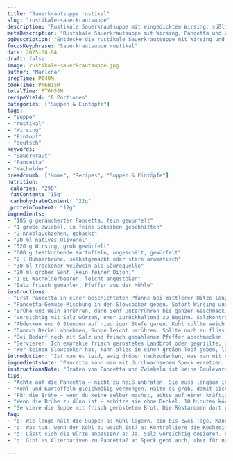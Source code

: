 ```yaml
---
title: "Sauerkrautsuppe rustikal"
slug: "rustikale-sauerkrautsuppe"
description: "Rustikale Sauerkrautsuppe mit eingedicktem Wirsing, süßlicher Kurzbratwurst und dezenten Wacholdernoten. Statt klassischem Speck verwende ich geräucherten Pancetta für leicht nussige Tiefe. Kartoffeln bleiben ungeschält, für erdigen Biss. Weißwein ersetzt den Essig; milder, aber trotzdem frisch genug. Die Suppe gart langsam genug, um Kohl und Kartoffeln weich zu machen, ohne matschig zu werden. Aromatik entsteht durch scharf angebratenes Gemüse, Knoblauch, und etwas Senf. Salz und Pfeffer fein dosiert, dabei das Säure-Süße-Spiel nicht aus den Augen verlieren. Ein einfaches Gericht, das du mit Brot oder gegrillter Wurst servieren kannst, je nach Lust. Kleine Abwandlung: Petersilie frisch statt Selleriegrün gibt anderes Aroma. Brotrinde kann man knusprig rösten, passt gut zum Eintopf."
metaDescription: "Rustikale Sauerkrautsuppe mit Wirsing, Pancetta und Wacholder. Ein herzhaftes Gericht, ideal für kalte Tage."
ogDescription: "Entdecke die rustikale Sauerkrautsuppe mit Wirsing und Pancetta. Perfekt für gemütliche Abende, einfach und herzhaft."
focusKeyphrase: "Sauerkrautsuppe rustikal"
date: 2025-08-04
draft: false
image: rustikale-sauerkrautsuppe.jpg
author: "Marlena"
prepTime: PT40M
cookTime: PT6H15M
totalTime: PT6H55M
recipeYield: "8 Portionen"
categories: ["Suppen & Eintöpfe"]
tags:
- "Suppe"
- "rustikal"
- "Wirsing"
- "Eintopf"
- "deutsch"
keywords:
- "Sauerkraut"
- "Pancetta"
- "Wacholder"
breadcrumb: ["Home", "Recipes", "Suppen & Eintöpfe"]
nutrition: 
 calories: "290"
 fatContent: "15g"
 carbohydrateContent: "22g"
 proteinContent: "12g"
ingredients:
- "185 g geräucherter Pancetta, fein gewürfelt"
- "1 große Zwiebel, in feine Scheiben geschnitten"
- "2 Knoblauchzehen, gehackt"
- "20 ml natives Olivenöl"
- "520 g Wirsing, grob gewürfelt"
- "600 g festkochende Kartoffeln, ungeschält, gewürfelt"
- "2 l Hühnerbrühe, selbstgemacht oder stark aromatisch"
- "30 ml trockener Weißwein als Säurequelle"
- "20 ml grober Senf (kein feiner Dijon)"
- "1 EL Wacholderbeeren, leicht angestoßen"
- "Salz frisch gemahlen, Pfeffer aus der Mühle"
instructions:
- "Erst Pancetta in einer beschichteten Pfanne bei mittlerer Hitze langsam anbraten. Nicht zu heiß, sonst bitter. Pancetta soll Fett lassen, Farbe annehmen, lautes Knacken und Brutzeln hören. Dann Zwiebel und Knoblauch zugeben, glasig schwitzen, leichte Röstnote entwickeln, nicht braun werden lassen."
- "Pancetta-Gemüse-Mischung in den Slowcooker geben. Sofort Wirsing und Kartoffeln einfüllen. Wacholder und frisch gemahlenen Pfeffer darüber. Kurz mit den Händen vermengen, um gleichmäßige Verteilung."
- "Brühe und Wein anrühren, dann Senf unterrühren bis ganzer Geschmack verschmilzt. Langsam einfüllen, nicht auf einmal gießen, um keine Kältebrüche im Slowcooker."
- "Vorsichtig mit Salz würzen, eher zurückhaltend zu Beginn. Salzkontrolle ist wichtig, da Brühe meist schon salzig ist."
- "Abdecken und 6 Stunden auf niedriger Stufe garen. Kohl sollte weich, aber noch formstabil sein, Kartoffeln durch, aber nicht zerfallen. Die Wacholderbeeren nehmen an Aroma zu, weich werden, dafür erst kurz vor Ende streifen oder zerdrücken, sonst zu dominant."
- "Danach Deckel abnehmen, Suppe leicht umrühren. Sollte noch zu flüssig sein, 10 Minuten ohne Deckel weiterköcheln lassen, Flüssigkeit reduziert sich, Konsistenz dickt an."
- "Bei Bedarf noch mit Salz und frisch gemahlenem Pfeffer abschmecken. Wer es schärfer mag, kann ein paar Flocken scharfen Paprikapulver einrühren."
- "Servieren. Ich empfehle frisch geröstetes Landbrot oder gegrillte, grobe Bratwurst. Die Röstaromen vom Fleisch an der Suppe geben einen rauchigen Charakter."
- "Wer keinen Slowcooker hat, kann alles in einen großen Topf geben, lange bei schwacher Hitze und gelegentlichem Umrühren garen. Dauert ähnlich, erfordert aber mehr Aufmerksamkeit."
introduction: "Ist man es leid, ewig drüber nachzudenken, was man mit Kohl und Kartoffeln anfängt, kommt diese Suppe genau richtig. Sauerkraut? Nein, Wirsing diesmal. Der kitzelt feiner, bekommt durch den Wein einen schmeichelnden Twist. Pancetta statt Speck. Ich habe neulich entdeckt, in der Pfanne brutzelt Pancetta anders, gibt so nussige Tiefe, die ich beim klassischen Speck oft vermisse. Kartöffel schälen? Gerade nicht. Die Schale gibt Textur und erdet den Geschmack. Ja, minimal rustikal. Senf grob, so bleibt es knusprig im Mund, keine cremige Langeweile. Wacholder? Ein bisschen irritierend beim ersten Mal. Aber genau dasselbe eigentlich wie beim klassischen Choucroute, nur subtiler. Du lernst hier, wie Timing und sensorische Zeichen entscheiden, wann Kohl weich genug ist, ohne matschig zu werden. Keine strikte Stoppuhr, sondern Sinn fürs Gericht."
ingredientsNote: "Pancetta kann man mit durchwachsenem Speck ersetzen, falls der nicht persönlich verfügbar ist. Wichtig ist, dass das Fett langsam austritt und Geschmack gibt. Statt Weißwein funktioniert auch leichter Apfelessig, aber weniger einfühlsam. Für die Brühe reicht ein qualitativ hochwertiger Fond, selbstgemacht hat natürlich mehr Eigenaromen. Wer keinen Wirsing liebt, kann auch Spitzkohl nehmen, wobei der schneller zerfällt. Wacholderbeeren sind kein Muss, geben aber die typische Kante. Senf grob, kein Glattpüree, trägt zur Textur bei. Kartoffeln ungeschält bringen Stabilität; schälen geht auch, dann gleichmäßiger. Knoblauch gut hacken, nicht zerdrücken, sonst wird er bitter. Öl nur zum Anbraten, nicht zu viel, sonst suppt die Suppe später nach Fett. "
instructionsNote: "Braten von Pancetta und Zwiebeln ist keine Boulevardgeschichte. Es braucht ruhiges Feuer, Geduld fürs Aroma. Knoblauch kommt erst spät rein, kurz glasig, aber bloß nicht verbrennen, sonst bitter. Langsam im Slowcooker garen, der Geräuschkulisse: leises Blubbern, keine hektischen Kochgeräusche. Kohl sollte weich sein, leicht biegsam, aber noch mit Biss, Kartoffeln gleichmäßig gar – mit Fingerprobe feststellen. Wacholderbeeren als Aromatisierer nicht zu lange drin lassen, sie können dominieren und die Suppe überdecken. Senf erst am Schluss gut unterrühren, der entwickelt sonst Bitterstoffe beim langen Kochen. Abschmecken immer in Ruhe und schrittweise; ein Schuss mehr Säure kann Eintopf retten, zu viel gibt Saures. Wenn Suppe zu dünn – kurz aufkochen mit offener Abdeckung. Wird sie zu dick, einfach mit etwas Brühe strecken, aber lieber zu dick als zu dünn. "
tips:
- "Achte auf die Pancetta – nicht zu heiß anbraten. Sie muss langsam ihr Fett abgeben, damit sie nicht bitter wird. Das Knacken ist ein gutes Zeichen. Zwiebeln hinzufügen, nicht zu lange bräunen. Aromen entfalten sich."
- "Kohl und Kartoffeln gleichmäßig vermengen. Halte es grob, damit sich die Texturen im Eintopf zeigen. Wacholderbeeren schüttle leicht, damit sie den richtigen Kick geben. Timing ist hier entscheidend."
- "Für die Brühe – wenn du keine selber machst, achte auf einen kräftigen Fond. Geschmack ist wichtig. Wenn die Suppe zu salzig wird, verwende weniger Salz. Ein Spritzer Wasser hilft."
- "Wenn die Brühe zu dünn ist – erhitze sie ohne Deckel. 10 Minuten köcheln. Wenn sie zu dick wird, einfach mit mehr Brühe verlängern. Immer einen Schritt zurückblicken und anpassen."
- "Serviere die Suppe mit frisch geröstetem Brot. Die Röstaromen dort passen ideal. Alternativ gegrillte Bratwurst für das Extra an Geschmack und Textur."
faq:
- "q: Wie lange hält die Suppe? a: Kühl lagern, ein bis zwei Tage. Kann einfrieren. Aufwärmen, darauf achten nicht zu überkochen."
- "q: Was tun, wenn der Kohl zu weich ist? a: Kontrolliere die Kochzeit. Zutaten mischen, nicht zu lange drin lassen. Frisch reinlegen für Biss."
- "q: Lässt sich die Würze anpassen? a: Ja, Salz vorsichtig dosieren. Pfeffer kannst du variieren. Experimentiere, ob weniger oder mehr Senf."
- "q: Gibt es Alternativen zu Pancetta? a: Speck geht auch, aber für nussige Tiefe bleib lieber bei Pancetta. Vegetarisch? Räuchertofu geben die Aromen."

---
```

